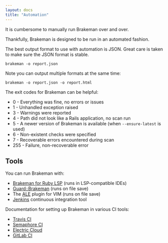```yaml
---
layout: docs
title: "Automation"
---
```


It is cumbersome to manually run Brakeman over and over.

Thankfully, Brakeman is designed to be run in an automated fashion.

The best output format to use with automation is JSON. Great care is taken to make sure the JSON format is stable.

    brakeman -o report.json

Note you can output multiple formats at the same time:

    brakeman -o report.json -o report.html

The exit codes for Brakeman can be helpful:

* 0 -	Everything was fine, no errors or issues
* 1 -	Unhandled exception raised
* 3 -	Warnings  were reported
* 4 -	Path did not look like a Rails application, no scan run
* 5 -	A newer version of Brakeman is available (when `--ensure-latest` is used)
* 6 -	Non-existent checks were specified
* 7 -	Recoverable errors encountered during scan
* 255 - Failure, non-recoverable error

## Tools

You can run Brakeman with:

* [Brakeman for Ruby LSP](https://github.com/presidentbeef/ruby-lsp-brakeman) (runs in LSP-compatible IDEs)
* [Guard::Brakeman](https://github.com/guard/guard-brakeman) (runs on file save)
* The [ALE](https://github.com/w0rp/ale) plugin for VIM (runs on file save)
* [Jenkins](/docs/jenkins) continuous integration tool

Documentation for setting up Brakeman in various CI tools:

* [Travis CI](https://rietta.com/blog/2017/10/03/automate-security-scans-with-continuous-integration/)
* [Semaphore CI](https://semaphoreci.com/community/tutorials/automatic-security-testing-of-rails-applications-using-brakeman)
* [Electric Cloud](https://electric-cloud.com/plugins/directory/p/brakeman/)
* [GitLab CI](https://medium.com/digital-banking-labs/setup-gitlab-ci-for-a-rails-application-ee38ea8c907d)

